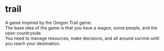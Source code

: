# trail
A game inspired by the Oregon Trail game.<br>
The base idea of the game is that you have a wagon, some people, and the open countryside.<br>
You need to manage resources, make decisions, and all around survive until you reach your destination.
